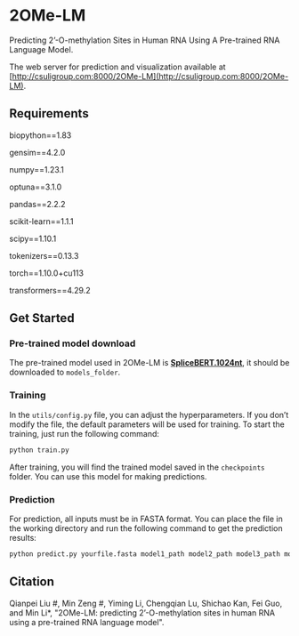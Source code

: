 # 2OMe-LM

Predicting 2’-O-methylation Sites in Human RNA Using A Pre-trained RNA Language Model.

The web server for prediction and visualization available at [http://csuligroup.com:8000/2OMe-LM](http://csuligroup.com:8000/2OMe-LM).

## Requirements
biopython==1.83

gensim==4.2.0

numpy==1.23.1

optuna==3.1.0

pandas==2.2.2

scikit-learn==1.1.1

scipy==1.10.1

tokenizers==0.13.3

torch==1.10.0+cu113

transformers==4.29.2

## Get Started
### Pre-trained model download
The pre-trained model used in 2OMe-LM is [**SpliceBERT.1024nt**](https://zenodo.org/record/7995778/files/models.tar.gz?download=1), it should be downloaded to `models_folder`.

### Training
In the `utils/config.py` file, you can adjust the hyperparameters. If you don’t modify the file, the default parameters will be used for training. To start the training, just run the following command:
```bash
python train.py
```
After training, you will find the trained model saved in the `checkpoints` folder. You can use this model for making predictions.

### Prediction
For prediction, all inputs must be in FASTA format. You can place the file in the working directory and run the following command to get the prediction results:
```bash
python predict.py yourfile.fasta model1_path model2_path model3_path model4_path model5_path
```

## Citation
Qianpei Liu #, Min Zeng #, Yiming Li, Chengqian Lu, Shichao Kan, Fei Guo, and Min Li*, "2OMe-LM: predicting 2’-O-methylation sites in human RNA using a pre-trained RNA language model".
